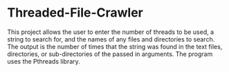 # Threaded-File-Crawler
 This project allows the user to enter the number of threads to be used, a string to search for, and the names of any files and directories to search. The output is the number of times that the string was found in the text files, directories, or sub-directories of the passed in arguments. The program uses the Pthreads library.
